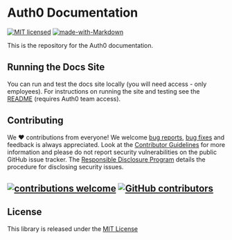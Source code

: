 # Auth0 Documentation

[![MIT licensed](https://img.shields.io/badge/license-MIT-blue.svg)](./LICENSE)
[![made-with-Markdown](https://img.shields.io/badge/Made%20with-Markdown-1f425f.svg)](http://commonmark.org)

This is the repository for the Auth0 documentation.

## Running the Docs Site
You can run and test the docs site locally (you will need access - only employees). For instructions on running the site and testing see the [README](https://github.com/auth0/auth0-docs/blob/master/README.md) (requires Auth0 team access).

## Contributing 
We :heart: contributions from everyone! We welcome [bug reports](https://github.com/auth0/docs/issues/), [bug fixes](https://github.com/auth0/docs/pulls) and feedback is always appreciated. Look at the [Contributor Guidelines](CONTRIBUTING.md) for more information and please do not report security vulnerabilities on the public GitHub issue tracker. The [Responsible Disclosure Program](https://auth0.com/whitehat) details the procedure for disclosing security issues.

## [![contributions welcome](https://img.shields.io/badge/contributions-welcome-brightgreen.svg?style=flat)](https://github.com/auth0/docs/issues) [![GitHub contributors](https://img.shields.io/github/contributors/auth0/docs.svg)](https://GitHub.com/auth0/docs/graphs/contributors/)

## License

This library is released under the [MIT License](license)

